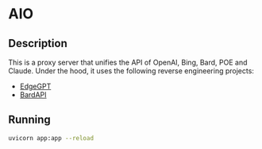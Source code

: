 # AIO

## Description

This is a proxy server that unifies the API of OpenAI, Bing, Bard, POE and Claude.
Under the hood, it uses the following reverse engineering projects:

- [EdgeGPT](https://github.com/acheong08/EdgeGPT)
- [BardAPI](https://github.com/dsdanielpark/Bard-API)

## Running

```bash
uvicorn app:app --reload
```
